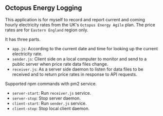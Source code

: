 Octopus Energy Logging
---

This application is for myself to record and report current and coming hourly electricity rates from the UK's `Octopus Energy Agile` plan. The price rates are for `Eastern England` region only.

It has three parts.
- `app.js`: According to the current date and time for looking up the current electricity rate.
- `sender.js`: Client side on a local computer to monitor and send to a public server when price rate data files change.
- `receiver.js`: As a server side daemon to listen for data files to be received and to return price rates in response to API requests.

Supported npm commands with pm2 service.
- `server-start`: Run `receiver.js` service.
- `server-stop`: Stop server daemon.
- `client-start`: Run `sender.js` service.
- `client-stop`: Stop local client daemon.
